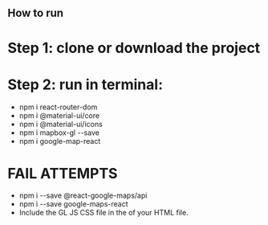 ## How to run
# Step 1: clone or download the project
# Step 2: run in terminal: 
* npm i react-router-dom
* npm i @material-ui/core 
* npm i @material-ui/icons 
* npm i mapbox-gl --save
* npm i google-map-react 

# FAIL ATTEMPTS
* npm i --save @react-google-maps/api 
* npm i --save google-maps-react 
* Include the GL JS CSS file in the <head> of your HTML file.
<link href='https://api.mapbox.com/mapbox-gl-js/v1.8.1/mapbox-gl.css' rel='stylesheet' />
